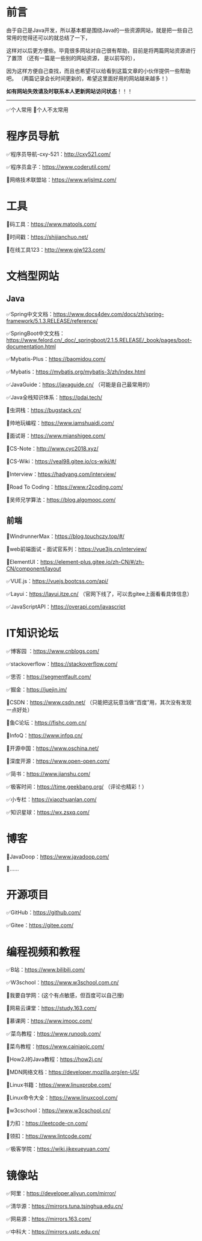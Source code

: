 
# 前言

由于自己是Java开发，所以基本都是围绕Java的一些资源网站，就是把一些自己常用的觉得还可以的就总结了一下，

这样对以后更方便些。毕竟很多网站对自己很有帮助，目前是将两篇网站资源进行了置顶 （还有一篇是一些别的网站资源， 是以前写的），

因为这样方便自己查找，而且也希望可以给看到这篇文章的小伙伴提供一些帮助吧。 （两篇记录会长时间更新的，希望这里面好用的网站越来越多！）

**如有网站失效请及时联系本人更新网站访问状态**！！！

---

✅个人常用 🔲个人不太常用

# 程序员导航

✅程序员导航-cxy-521：http://cxy521.com/

✅程序员盒子：https://www.coderutil.com/

🔲网络技术联盟站：https://www.wljslmz.com/

# 工具

🔲码工具：https://www.matools.com/

🔲时间戳：https://shijianchuo.net/

🔲在线工具123：http://www.gjw123.com/

# 文档型网站

## Java

✅Spring中文文档：https://www.docs4dev.com/docs/zh/spring-framework/5.1.3.RELEASE/reference/

✅SpringBoot中文文档：https://www.felord.cn/_doc/_springboot/2.1.5.RELEASE/_book/pages/boot-documentation.html

✅Mybatis-Plus：https://baomidou.com/

✅Mybatis：https://mybatis.org/mybatis-3/zh/index.html

✅JavaGuide：https://javaguide.cn/ （可能是自己最常用的）

✅Java全栈知识体系：https://pdai.tech/

🔲虫洞栈：https://bugstack.cn/

🔲帅地玩编程：https://www.iamshuaidi.com/

🔲面试哥：https://www.mianshigee.com/

🔲CS-Note：http://www.cyc2018.xyz/

🔲CS-Wiki：https://veal98.gitee.io/cs-wiki/#/

🔲Interview：https://hadyang.com/interview/

🔲Road To Coding：https://www.r2coding.com/

🔲吴师兄学算法：https://blog.algomooc.com/

## 前端

🔲WindrunnerMax：https://blog.touchczy.top/#/

🔲web前端面试 - 面试官系列：https://vue3js.cn/interview/

🔲ElementUI：https://element-plus.gitee.io/zh-CN/#/zh-CN/component/layout

✅VUE.js：https://vuejs.bootcss.com/api/

✅Layui：https://layui.itze.cn/ （官网下线了，可以去gitee上面看看具体信息）

✅JavaScriptAPI：https://overapi.com/javascript

# IT知识论坛

✅博客园 ：https://www.cnblogs.com/

✅stackoverflow：https://stackoverflow.com/

✅思否：https://segmentfault.com/

✅掘金：https://juejin.im/

🔲CSDN：https://www.csdn.net/ （只能把这玩意当做“百度”用，其次没有发现一点好处）

🔲鱼C论坛：https://fishc.com.cn/

🔲InfoQ：https://www.infoq.cn/

🔲开源中国：https://www.oschina.net/

🔲深度开源：https://www.open-open.com/

✅简书：https://www.jianshu.com/

✅极客时间：https://time.geekbang.org/ （评论也精彩！）

✅小专栏：https://xiaozhuanlan.com/

✅知识星球：https://wx.zsxq.com/

# 博客

🔲JavaDoop：https://www.javadoop.com/

🔲……

# 开源项目

✅GitHub：https://github.com/

✅Gitee：https://gitee.com/

# 编程视频和教程

✅B站：https://www.bilibili.com/

✅W3school：https://www.w3school.com.cn/

🔲我要自学网：(这个有点敏感，但百度可以自己搜)

🔲网易云课堂：https://study.163.com/

🔲慕课网：https://www.imooc.com/

✅菜鸟教程：https://www.runoob.com/

🔲菜鸟教程：https://www.cainiaojc.com/

🔲How2J的Java教程：https://how2j.cn/

🔲MDN网络文档：https://developer.mozilla.org/en-US/

🔲Linux书籍：https://www.linuxprobe.com/

🔲Linux命令大全：https://www.linuxcool.com/

🔲w3cschool：https://www.w3cschool.cn/

🔲力扣：https://leetcode-cn.com/

🔲领扣：https://www.lintcode.com/

✅极客学院：https://wiki.jikexueyuan.com/

# 镜像站

✅阿里：https://developer.aliyun.com/mirror/

✅清华源：https://mirrors.tuna.tsinghua.edu.cn/

✅网易源：https://mirrors.163.com/

✅中科大：https://mirrors.ustc.edu.cn/
